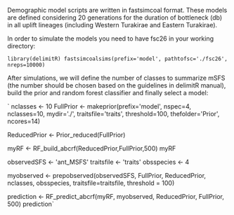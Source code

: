 Demographic model scripts are written in fastsimcoal format. These models are defined considering 20 generations for the duration of bottleneck (db) in all uplift lineages (including Western Turakirae and Eastern Turakirae).

In order to simulate the models you need to have fsc26 in your working directory:

`library(delimitR)
fastsimcoalsims(prefix='model', pathtofsc='./fsc26', nreps=10000)`

After simulations, we will define the number of classes to summarize mSFS (the number should be chosen based on the guidelines in delimitR manual), build the prior and random forest classifier and finally select a model:

`
nclasses <- 10
FullPrior <- makeprior(prefix='model', nspec=4, nclasses=10, mydir='./', traitsfile='traits', threshold=100, thefolder='Prior', ncores=14)

ReducedPrior <- Prior_reduced(FullPrior)

myRF <- RF_build_abcrf(ReducedPrior,FullPrior,500)
myRF

observedSFS <- 'ant_MSFS'
traitsfile <- 'traits'
obsspecies <- 4

myobserved <- prepobserved(observedSFS,
  FullPrior,
  ReducedPrior,
  nclasses,
  obsspecies,
  traitsfile=traitsfile,
  threshold = 100)
  
prediction <- RF_predict_abcrf(myRF, myobserved, ReducedPrior, FullPrior, 500)
prediction`




